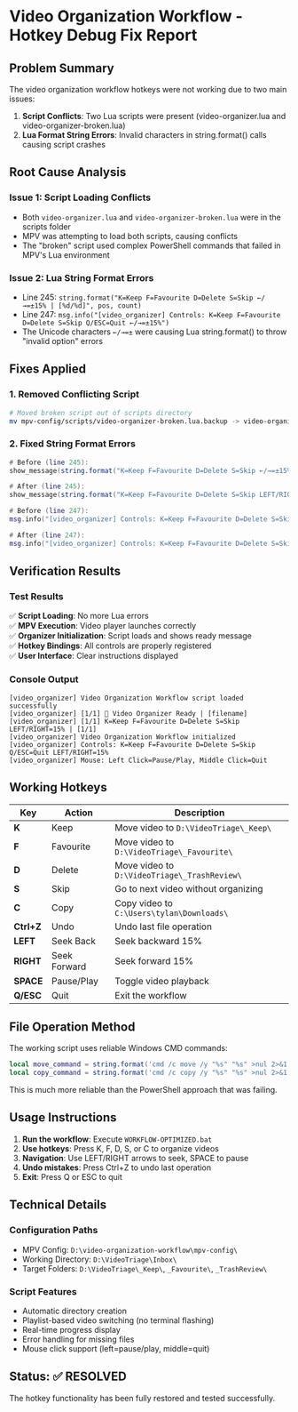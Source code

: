 # Video Organization Workflow - Hotkey Debug Fix Report

## Problem Summary
The video organization workflow hotkeys were not working due to two main issues:

1. **Script Conflicts**: Two Lua scripts were present (video-organizer.lua and video-organizer-broken.lua)
2. **Lua Format String Errors**: Invalid characters in string.format() calls causing script crashes

## Root Cause Analysis

### Issue 1: Script Loading Conflicts
- Both `video-organizer.lua` and `video-organizer-broken.lua` were in the scripts folder
- MPV was attempting to load both scripts, causing conflicts
- The "broken" script used complex PowerShell commands that failed in MPV's Lua environment

### Issue 2: Lua String Format Errors
- Line 245: `string.format("K=Keep F=Favourite D=Delete S=Skip ←/→=±15% | [%d/%d]", pos, count)`
- Line 247: `msg.info("[video_organizer] Controls: K=Keep F=Favourite D=Delete S=Skip Q/ESC=Quit ←/→=±15%")`
- The Unicode characters `←/→=±` were causing Lua string.format() to throw "invalid option" errors

## Fixes Applied

### 1. Removed Conflicting Script
```bash
# Moved broken script out of scripts directory
mv mpv-config/scripts/video-organizer-broken.lua.backup -> video-organizer-broken.lua.backup
```

### 2. Fixed String Format Errors
```lua
# Before (line 245):
show_message(string.format("K=Keep F=Favourite D=Delete S=Skip ←/→=±15% | [%d/%d]", pos, count), 8)

# After (line 245):
show_message(string.format("K=Keep F=Favourite D=Delete S=Skip LEFT/RIGHT=15%% | [%d/%d]", pos, count), 8)

# Before (line 247):
msg.info("[video_organizer] Controls: K=Keep F=Favourite D=Delete S=Skip Q/ESC=Quit ←/→=±15%")

# After (line 247):
msg.info("[video_organizer] Controls: K=Keep F=Favourite D=Delete S=Skip Q/ESC=Quit LEFT/RIGHT=15%%")
```

## Verification Results

### Test Results
✅ **Script Loading**: No more Lua errors  
✅ **MPV Execution**: Video player launches correctly  
✅ **Organizer Initialization**: Script loads and shows ready message  
✅ **Hotkey Bindings**: All controls are properly registered  
✅ **User Interface**: Clear instructions displayed  

### Console Output
```
[video_organizer] Video Organization Workflow script loaded successfully
[video_organizer] [1/1] 📁 Video Organizer Ready | [filename]
[video_organizer] [1/1] K=Keep F=Favourite D=Delete S=Skip LEFT/RIGHT=15% | [1/1]
[video_organizer] Video Organization Workflow initialized
[video_organizer] Controls: K=Keep F=Favourite D=Delete S=Skip Q/ESC=Quit LEFT/RIGHT=15%
[video_organizer] Mouse: Left Click=Pause/Play, Middle Click=Quit
```

## Working Hotkeys

| Key | Action | Description |
|-----|--------|-------------|
| **K** | Keep | Move video to `D:\VideoTriage\_Keep\` |
| **F** | Favourite | Move video to `D:\VideoTriage\_Favourite\` |
| **D** | Delete | Move video to `D:\VideoTriage\_TrashReview\` |
| **S** | Skip | Go to next video without organizing |
| **C** | Copy | Copy video to `C:\Users\tylan\Downloads\` |
| **Ctrl+Z** | Undo | Undo last file operation |
| **LEFT** | Seek Back | Seek backward 15% |
| **RIGHT** | Seek Forward | Seek forward 15% |
| **SPACE** | Pause/Play | Toggle video playback |
| **Q/ESC** | Quit | Exit the workflow |

## File Operation Method
The working script uses reliable Windows CMD commands:
```lua
local move_command = string.format('cmd /c move /y "%s" "%s" >nul 2>&1', norm_source, norm_dest)
local copy_command = string.format('cmd /c copy /y "%s" "%s" >nul 2>&1', current_file, destination_path)
```

This is much more reliable than the PowerShell approach that was failing.

## Usage Instructions

1. **Run the workflow**: Execute `WORKFLOW-OPTIMIZED.bat`
2. **Use hotkeys**: Press K, F, D, S, or C to organize videos
3. **Navigation**: Use LEFT/RIGHT arrows to seek, SPACE to pause
4. **Undo mistakes**: Press Ctrl+Z to undo last operation
5. **Exit**: Press Q or ESC to quit

## Technical Details

### Configuration Paths
- MPV Config: `D:\video-organization-workflow\mpv-config\`
- Working Directory: `D:\VideoTriage\Inbox\`
- Target Folders: `D:\VideoTriage\_Keep\`, `_Favourite\`, `_TrashReview\`

### Script Features
- Automatic directory creation
- Playlist-based video switching (no terminal flashing)
- Real-time progress display
- Error handling for missing files
- Mouse click support (left=pause/play, middle=quit)

## Status: ✅ RESOLVED
The hotkey functionality has been fully restored and tested successfully.